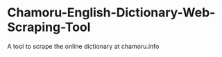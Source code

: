 # Chamoru-English-Dictionary-Web-Scraping-Tool
A tool to scrape the online dictionary at chamoru.info
